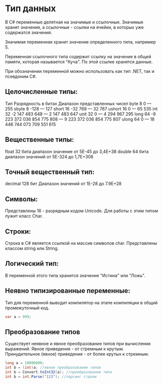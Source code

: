 # Тип данных

В C# переменные делятная на значимые и ссылочные. Значимые хранят значения, а ссылочные - ссылки на ячейки, в которых уже содержатся значения.

Значимая переменная хранит значение определенного типа, например 5.

Переменная ссылочного типа содержит ссылку на значение в общей памяти, которая называется "Куча". По этой ссылке хранятся данные.

При обозначении переменной можно использовать как тип .NET, так и псевдоним C#.

## Целочисленные типы:

Тип       Разрядность в битах        Диапазон представленных чисел
byte      8                          0 — 255
sbyte     8                          -128 — 127
short     16                         -32 768 — 32 767
ushort    16                         0 — 65 535
int       32                         -2 147 483 648 — 2 147 483 647
unit      32                          0 — 4 294 967 295
long      64                         -9 223 372 036 854 775 808 — 9 223 372 036 854 775 807
ulong     64                         0 — 18 446 744 073 709 551 615

## Вещественные типы:

float           32 бита     диапазон значение от 5E-45 до  3,4E+38
double          64 бита     диапазон значений от 5E-324 до 1,7E+308

## Точный вещественный тип:

decimal     128 бит      Диапазон значений от 1Е-28 до 7.9Е+28

## Символы:

Представлены 16 - разрядным кодом Unicode. Для работы с этим типом лужит класс Char.

## Строки:

Строка в C# является ссылкой на массив символов char. Представлены классом string или String.

## Логический тип:

В переменной этого типа хранится значение "Истина" или "Ложь".

## Неявно типизированные переменные:

Тип для переменной выводит компилятор на этапе компиляции в общий промежуточный код.

```csharp
var a = 999;
```

## Преобразование типов

Существует неявное и явное преобразование типов при вычислении выражений. Явное приведение - от стремным к крутым. Принудительное (явное) приведение - от более крутых к стремным.

```csharp
long a = 10000000;
int b = (int)a; //явное преобразование типов
int b = Convert.toInt32(a); //преобразование типа
int b = int.Parse("123"); //парсинг строки
```


